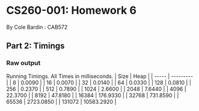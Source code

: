# CS260-001: Homework 6

By Cole Bardin : CAB572

## Part 2: Timings

### Raw output

Running Timings.
All Times in milliseconds.
|    Size |       Heap |
| ----- | --------- |
|       8 |     0.0090 |
|      16 |     0.0070 |
|      32 |     0.0140 |
|      64 |     0.0330 |
|     128 |     0.0810 |
|     256 |     0.2370 |
|     512 |     0.7890 |
|    1024 |     2.6600 |
|    2048 |     7.6440 |
|    4096 |    22.3700 |
|    8192 |    47.8180 |
|   16384 |   176.9330 |
|   32768 |   731.8590 |
|   65536 |  2723.0850 |
|  131072 | 10583.2920 |
